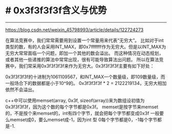 # # 0x3f3f3f3f含义与优势

---

https://blog.csdn.net/weixin_45798993/article/details/122724273

在算法竞赛中，我们常常需要用到设置一个常量用来代表“无穷大”。
比如对于int类型的数，有的人会采用INT_MAX，即0x7fffffff作为无穷大。但是以INT_MAX为无穷大常常面临一个问题，即加一个其他的数会溢出。
而这种情况在动态规划，或者其他一些递推的算法中常常出现，很有可能导致算法出问题。
所以在算法竞赛中，我们常采用0x3f3f3f3f来作为无穷大。0x3f3f3f3f主要有如下好处：

0x3f3f3f3f的十进制为1061109567，和INT_MAX一个数量级，即109数量级，而一般场合下的数据都是小于10^9的。
0x3f3f3f3f * 2 = 2122219134，无穷大相加依然不会溢出。

c++中可以使用memset(array, 0x3f, sizeof(array))来为数组设初值为0x3f3f3f3f，因为这个数的每个字节都是0x3f。
memset是按字节来memset的，不是按个来memset的，int有四个字节，就会把每个字节都变成0x3f
一般要么memset成0，要么memset成-1，因为int 型 0每个字节都是0，-1每个字节都是-1.
